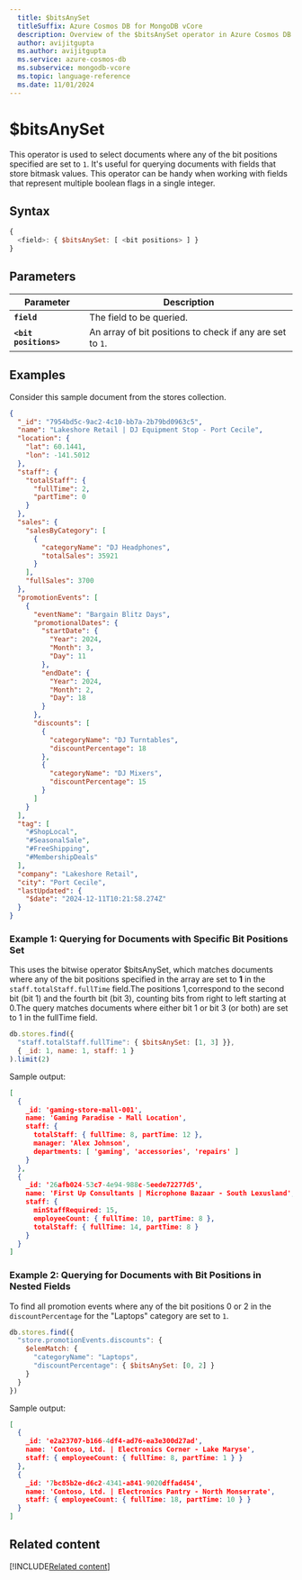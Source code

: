 ```yaml
---
  title: $bitsAnySet
  titleSuffix: Azure Cosmos DB for MongoDB vCore
  description: Overview of the $bitsAnySet operator in Azure Cosmos DB for MongoDB (vCore)
  author: avijitgupta
  ms.author: avijitgupta
  ms.service: azure-cosmos-db
  ms.subservice: mongodb-vcore
  ms.topic: language-reference
  ms.date: 11/01/2024
---
```


# $bitsAnySet

This operator is used to select documents where any of the bit positions specified are set to `1`. It's useful for querying documents with fields that store bitmask values. This operator can be handy when working with fields that represent multiple boolean flags in a single integer.

## Syntax

```javascript
{
  <field>: { $bitsAnySet: [ <bit positions> ] }
}
```
## Parameters

| Parameter | Description |
| --- | --- |
| **`field`** | The field to be queried.|
| **`<bit positions>`** | An array of bit positions to check if any are set to `1`.|

## Examples

Consider this sample document from the stores collection.

```json
{
  "_id": "7954bd5c-9ac2-4c10-bb7a-2b79bd0963c5",
  "name": "Lakeshore Retail | DJ Equipment Stop - Port Cecile",
  "location": {
    "lat": 60.1441,
    "lon": -141.5012
  },
  "staff": {
    "totalStaff": {
      "fullTime": 2,
      "partTime": 0
    }
  },
  "sales": {
    "salesByCategory": [
      {
        "categoryName": "DJ Headphones",
        "totalSales": 35921
      }
    ],
    "fullSales": 3700
  },
  "promotionEvents": [
    {
      "eventName": "Bargain Blitz Days",
      "promotionalDates": {
        "startDate": {
          "Year": 2024,
          "Month": 3,
          "Day": 11
        },
        "endDate": {
          "Year": 2024,
          "Month": 2,
          "Day": 18
        }
      },
      "discounts": [
        {
          "categoryName": "DJ Turntables",
          "discountPercentage": 18
        },
        {
          "categoryName": "DJ Mixers",
          "discountPercentage": 15
        }
      ]
    }
  ],
  "tag": [
    "#ShopLocal",
    "#SeasonalSale",
    "#FreeShipping",
    "#MembershipDeals"
  ],
  "company": "Lakeshore Retail",
  "city": "Port Cecile",
  "lastUpdated": {
    "$date": "2024-12-11T10:21:58.274Z"
  }
}
```
### Example 1: Querying for Documents with Specific Bit Positions Set

This uses the bitwise operator $bitsAnySet, which matches documents where any of the bit positions specified in the array are set to **1** in the `staff.totalStaff.fullTime` field.The positions 1,correspond to the second bit (bit 1) and the fourth bit (bit 3), counting bits from right to left starting at 0.The query matches documents where either bit 1 or bit 3 (or both) are set to 1 in the fullTime field.

```javascript
db.stores.find({
  "staff.totalStaff.fullTime": { $bitsAnySet: [1, 3] }},
  { _id: 1, name: 1, staff: 1 }
).limit(2)
```
Sample output:

```JSON
[
  {
    _id: 'gaming-store-mall-001',
    name: 'Gaming Paradise - Mall Location',
    staff: {
      totalStaff: { fullTime: 8, partTime: 12 },
      manager: 'Alex Johnson',
      departments: [ 'gaming', 'accessories', 'repairs' ]
    }
  },
  {
    _id: '26afb024-53c7-4e94-988c-5eede72277d5',
    name: 'First Up Consultants | Microphone Bazaar - South Lexusland',
    staff: {
      minStaffRequired: 15,
      employeeCount: { fullTime: 10, partTime: 8 },
      totalStaff: { fullTime: 14, partTime: 8 }
    }
  }
]
```

### Example 2: Querying for Documents with Bit Positions in Nested Fields

To find all promotion events where any of the bit positions 0 or 2 in the `discountPercentage` for the "Laptops" category are set to `1`.

```javascript
db.stores.find({
  "store.promotionEvents.discounts": {
    $elemMatch: {
      "categoryName": "Laptops",
      "discountPercentage": { $bitsAnySet: [0, 2] }
    }
  }
})
```
Sample output:

```JSON
[
  {
    _id: 'e2a23707-b166-4df4-ad76-ea3e300d27ad',
    name: 'Contoso, Ltd. | Electronics Corner - Lake Maryse',
    staff: { employeeCount: { fullTime: 8, partTime: 1 } }
  },
  {
    _id: '7bc85b2e-d6c2-4341-a841-9020dffad454',
    name: 'Contoso, Ltd. | Electronics Pantry - North Monserrate',
    staff: { employeeCount: { fullTime: 18, partTime: 10 } }
  }
]
```

## Related content

[!INCLUDE[Related content](../includes/related-content.md)]
